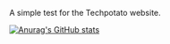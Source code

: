 A simple test for the Techpotato website.

[![Anurag's GitHub stats](https://github-readme-stats.vercel.app/api?username=Techpotato1&show_icons=true&theme=dark)](https://github.com/anuraghazra/github-readme-stats)
